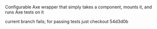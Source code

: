 Configurable Axe wrapper that simply takes a component, mounts it, and runs Axe tests on it

current branch fails; for passing tests just checkout 54d3d0b
